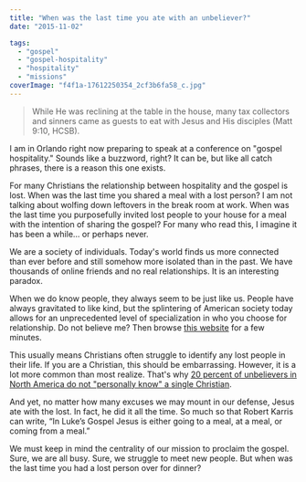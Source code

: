 ```yaml
---
title: "When was the last time you ate with an unbeliever?"
date: "2015-11-02"

tags: 
  - "gospel"
  - "gospel-hospitality"
  - "hospitality"
  - "missions"
coverImage: "f4f1a-17612250354_2cf3b6fa58_c.jpg"
---
```


> While He was reclining at the table in the house, many tax collectors and sinners came as guests to eat with Jesus and His disciples (Matt 9:10, HCSB).

I am in Orlando right now preparing to speak at a conference on "gospel hospitality." Sounds like a buzzword, right? It can be, but like all catch phrases, there is a reason this one exists.

For many Christians the relationship between hospitality and the gospel is lost. When was the last time you shared a meal with a lost person? I am not talking about wolfing down leftovers in the break room at work. When was the last time you purposefully invited lost people to your house for a meal with the intention of sharing the gospel? For many who read this, I imagine it has been a while... or perhaps never.

We are a society of individuals. Today's world finds us more connected than ever before and still somehow more isolated than in the past. We have thousands of online friends and no real relationships. It is an interesting paradox.

When we do know people, they always seem to be just like us. People have always gravitated to like kind, but the splintering of American society today allows for an unprecedented level of specialization in who you choose for relationship. Do not believe me? Then browse [this website](http://www.meetup.com/) for a few minutes.

This usually means Christians often struggle to identify any lost people in their life. If you are a Christian, this should be embarrassing. However, it is a lot more common than most realize. That's why [20 percent of unbelievers in North America do not "personally know" a single Christian](http://blog.keelancook.com/2015/10/in-the-news-the-craziest-statistic-youll-read-about-north-american-missions.html).

And yet, no matter how many excuses we may mount in our defense, Jesus ate with the lost. In fact, he did it all the time. So much so that Robert Karris can write, “In Luke’s Gospel Jesus is either going to a meal, at a meal, or coming from a meal.”

We must keep in mind the centrality of our mission to proclaim the gospel. Sure, we are all busy. Sure, we struggle to meet new people. But when was the last time you had a lost person over for dinner?
